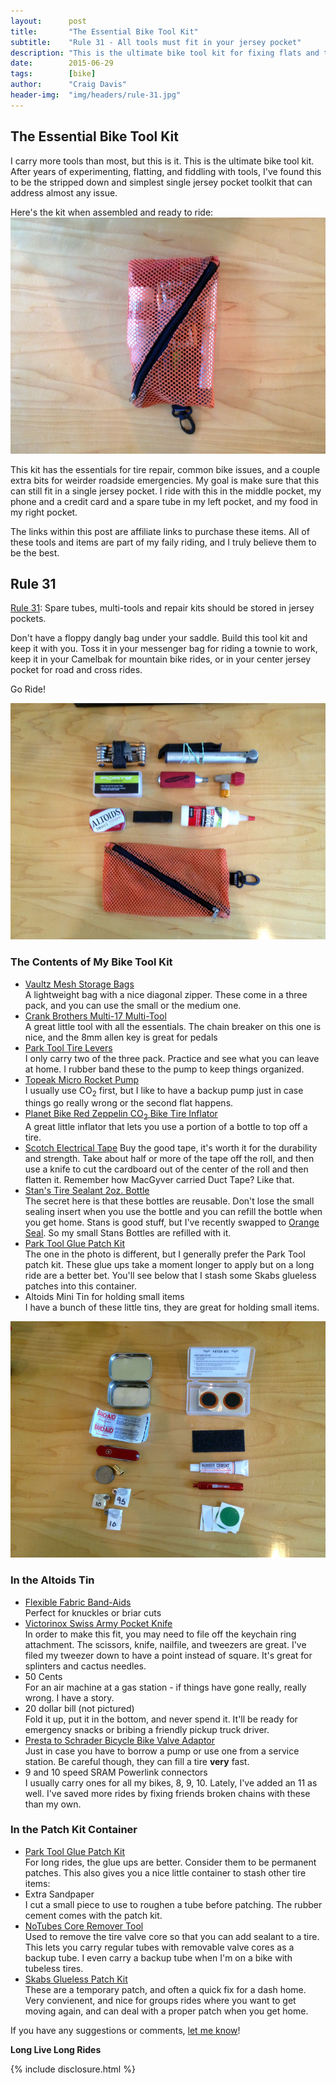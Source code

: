 ```yaml
---
layout:      post
title:       "The Essential Bike Tool Kit"
subtitle:    "Rule 31 - All tools must fit in your jersey pocket"
description: "This is the ultimate bike tool kit for fixing flats and trailside repairs."
date:        2015-06-29
tags:        [bike]
author:      "Craig Davis"
header-img:  "img/headers/rule-31.jpg"
---
```


<style>
.overlay {
  background: rgba(0, 0, 0, 0.6);
}
</style>

## The Essential Bike Tool Kit

I carry more tools than most, but this is it. This is the ultimate bike tool kit. After years of experimenting, flatting, and fiddling with tools, I've found this to be the stripped down and simplest single jersey pocket toolkit that can address almost any issue.

Here's the kit when assembled and ready to ride:
![The Best Bike Toolkit](/img/posts/rule-31/best-bike-toolkit.jpg)

This kit has the essentials for tire repair, common bike issues, and a couple extra bits for weirder roadside emergencies. My goal is make sure that this can still fit in a single jersey pocket. I ride with this in the middle pocket, my phone and a credit card and a spare tube in my left pocket, and my food in my right pocket.

The links within this post are affiliate links to purchase these items. All of these tools and items are part of my faily riding, and I truly believe them to be the best.

## Rule 31

[Rule 31](http://www.velominati.com/the-rules/#31): Spare tubes, multi-tools and repair kits should be stored in jersey pockets.

Don't have a floppy dangly bag under your saddle. Build this tool kit and keep it with you. Toss it in your messenger bag for riding a townie to work, keep it in your Camelbak for mountain bike rides, or in your center jersey pocket for road and cross rides.

Go Ride!


![Bike Emergency Tools](/img/posts/rule-31/bike-emergency-tools.jpg)

### The Contents of My Bike Tool Kit
- [Vaultz Mesh Storage Bags](http://amzn.to/1nXgKrg)<br>
  A lightweight bag with a nice diagonal zipper. These come in a three pack, and you can use the small or the medium one.
- [Crank Brothers Multi-17 Multi-Tool](http://amzn.to/1nXgMPW)<br>
  A great little tool with all the essentials. The chain breaker on this one is nice, and the 8mm allen key is great for pedals
- [Park Tool Tire Levers](http://amzn.to/1R7f4pT)<br>
  I only carry two of the three pack. Practice and see what you can leave at home. I rubber band these to the pump to keep things organized.
- [Topeak Micro Rocket Pump](http://amzn.to/1R7f9d4)<br>
  I usually use CO<sub>2</sub> first, but I like to have a backup pump just in case things go really wrong or the second flat happens.
- [Planet Bike Red Zeppelin CO<sub>2</sub> Bike Tire Inflator](http://amzn.to/1nXgUz5)<br>
  A great little inflator that lets you use a portion of a bottle to top off a tire.
- [Scotch Electrical Tape](http://amzn.to/1nXgZ5O)
  Buy the good tape, it's worth it for the durability and strength. Take about half or more of the tape off the roll, and then use a knife to cut the cardboard out of the center of the roll and then flatten it. Remember how MacGyver carried Duct Tape? Like that.
- [Stan's Tire Sealant 2oz. Bottle](http://amzn.to/1nXh0H0)<br>
  The secret here is that these bottles are reusable. Don't lose the small sealing insert when you use the bottle and you can refill the bottle when you get home. Stans is good stuff, but I've recently swapped to [Orange Seal](http://amzn.to/1Kpn8AW). So my small Stans Bottles are refilled with it.
- [Park Tool Glue Patch Kit](http://amzn.to/1nXh4Gz)<br>
  The one in the photo is different, but I generally prefer the Park Tool patch kit. These glue ups take a moment longer to apply but on a long ride are a better bet. You'll see below that I stash some Skabs glueless patches into this container.
- Altoids Mini Tin for holding small items<br>
  I have a bunch of these little tins, they are great for holding small items.

![Bike Tire Patch Kit](/img/posts/rule-31/bike-patch-kit.jpg)

### In the Altoids Tin
- [Flexible Fabric Band-Aids](http://amzn.to/1Rr5Jwa)<br>
  Perfect for knuckles or briar cuts
- [Victorinox Swiss Army Pocket Knife](http://amzn.to/1nXhaxW)<br>
  In order to make this fit, you may need to file off the keychain ring attachment. The scissors, knife, nailfile, and tweezers are great. I've filed my tweezer down to have a point instead of square. It's great for splinters and cactus needles.
- 50 Cents<br>
  For an air machine at a gas station - if things have gone really, really wrong. I have a story.
- 20 dollar bill (not pictured)<br>
  Fold it up, put it in the bottom, and never spend it. It'll be ready for emergency snacks or bribing a friendly pickup truck driver.
- [Presta to Schrader Bicycle Bike Valve Adaptor](http://amzn.to/1nXhbCa)<br>
  Just in case you have to borrow a pump or use one from a service station. Be careful though, they can fill a tire **very** fast.
- 9 and 10 speed SRAM Powerlink connectors<br>
  I usually carry ones for all my bikes, 8, 9, 10. Lately, I've added an 11 as well. I've saved more rides by fixing friends broken chains with these than my own.

### In the Patch Kit Container
- [Park Tool Glue Patch Kit](http://amzn.to/1R7fxIx)<br>
  For long rides, the glue ups are better. Consider them to be permanent patches. This also gives you a nice little container to stash other tire items:
- Extra Sandpaper<br>
  I cut a small piece to use to roughen a tube before patching. The rubber cement comes with the patch kit.
- [NoTubes Core Remover Tool](http://amzn.to/1nXhixm)<br>
  Used to remove the tire valve core so that you can add sealant to a tire. This lets you carry regular tubes with removable valve cores as a backup tube. I even carry a backup tube when I'm on a bike with tubeless tires.
- [Skabs Glueless Patch Kit](http://amzn.to/1nXhhtp)<br>
  These are a temporary patch, and often a quick fix for a dash home. Very convienent, and nice for groups rides where you want to get moving again, and can deal with a proper patch when you get home.

If you have any suggestions or comments, [let me know](https://twitter.com/There4Dev)!


**Long Live Long Rides**

{% include disclosure.html %}
